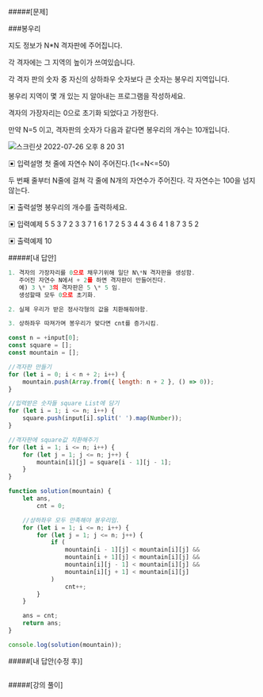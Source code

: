 #####[문제]

###봉우리

지도 정보가 N\*N 격자판에 주어집니다.

각 격자에는 그 지역의 높이가 쓰여있습니다.

각 격자 판의 숫자 중 자신의 상하좌우 숫자보다 큰 숫자는 봉우리 지역입니다.

봉우리 지역이 몇 개 있는 지 알아내는 프로그램을 작성하세요.

격자의 가장자리는 0으로 초기화 되었다고 가정한다.

만약 N=5 이고, 격자판의 숫자가 다음과 같다면 봉우리의 개수는 10개입니다.

![스크린샷 2022-07-26 오후 8 20 31](https://user-images.githubusercontent.com/54767632/180994236-4cc98f7c-8261-4931-a4f1-1e39031bd7b9.png)

▣ 입력설명
첫 줄에 자연수 N이 주어진다.(1<=N<=50)

두 번째 줄부터 N줄에 걸쳐 각 줄에 N개의 자연수가 주어진다. 각 자연수는 100을 넘지 않는다.

▣ 출력설명
봉우리의 개수를 출력하세요.

▣ 입력예제
5
5 3 7 2 3
3 7 1 6 1
7 2 5 3 4
4 3 6 4 1
8 7 3 5 2

▣ 출력예제
10

#####[내 답안]

```js
1. 격자의 가장자리를 0으로 채우기위해 일단 N\*N 격자판을 생성함.
   주어진 자연수 N에서 + 2를 하면 격자판이 만들어진다.
   예) 3 \* 3의 격자판은 5 \* 5 임.
   생성할때 모두 0으로 초기화.

2. 실제 우리가 받은 정사각형의 값을 치환해줘야함.

3. 상하좌우 따져가며 봉우리가 맞다면 cnt를 증가시킴.

const n = +input[0];
const square = [];
const mountain = [];

//격자판 만들기
for (let i = 0; i < n + 2; i++) {
    mountain.push(Array.from({ length: n + 2 }, () => 0));
}

//입력받은 숫자들 square List에 담기
for (let i = 1; i <= n; i++) {
    square.push(input[i].split(' ').map(Number));
}

//격자판에 square값 치환해주기
for (let i = 1; i <= n; i++) {
    for (let j = 1; j <= n; j++) {
        mountain[i][j] = square[i - 1][j - 1];
    }
}

function solution(mountain) {
    let ans,
        cnt = 0;

    //상하좌우 모두 만족해야 봉우리임.
    for (let i = 1; i <= n; i++) {
        for (let j = 1; j <= n; j++) {
            if (
                mountain[i - 1][j] < mountain[i][j] &&
                mountain[i + 1][j] < mountain[i][j] &&
                mountain[i][j - 1] < mountain[i][j] &&
                mountain[i][j + 1] < mountain[i][j]
            )
                cnt++;
        }
    }

    ans = cnt;
    return ans;
}

console.log(solution(mountain));
```

#####[내 답안(수정 후)]

```js

```

#####[강의 풀이]

```js

```
